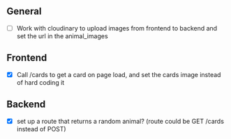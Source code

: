 ## General

- [ ] Work with cloudinary to upload images from frontend to backend and set the url in the animal_images

## Frontend

- [x] Call /cards to get a card on page load, and set the cards image instead of hard coding it

## Backend

- [x] set up a route that returns a random animal? (route could be GET /cards instead of POST)
